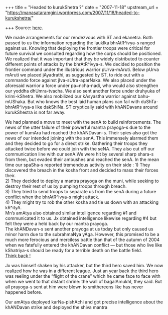 +++
title = "Headed to kurukShetra ?"
date = "2007-11-18"
upstream_url = "https://manasataramgini.wordpress.com/2007/11/18/headed-to-kurukshetra/"

+++
Source: [here](https://manasataramgini.wordpress.com/2007/11/18/headed-to-kurukshetra/).

We made arrangements for our rendezvous with ST and ekanetra. Both
passed to us the information regarding the laukIka bhrAtR^ivya-s ranged
against us. Knowing that deploying the frontier troops were critical for
future survival we consulted regarding how the corps should be
positioned. We realized that it was important that they be widely
distributed to counter different points of attacks by the bhrAtR^ivya-s.
We decided to position the frontier command under the illustrious
warrior pUrva-mAruti. Below pUrva mAruti we placed jAyadrathi, as
suggested by ST, to ride out with a commando force against
jIva-sUtra-aparNaka. We also placed under the aforesaid warrior a force
under pa\~ncha-nadi, who would also strengthen our yoddha dhUmra-tvacha.
We also sent another force under druhyuka of krimi-kShetra. We also
mobilized our kAsyastha warrior against bahu-mUShaka. But who knows the
best laid human plans can fail with duShTa-bhrAtR^ivya-s like dakShiNa.
ST cryptically said with khANDavans around kurukShestra is not far away.

We had planned a move to meet with the senA to build reinforcements. The
news of the utter failure of their powerful mantra prayoga-s due to the
power of kumAra had reached the khANDavan-s. Their spies also got the
news of our intended joining with the senA. This immensely alarmed them
and they decided to go for a direct strike. Gathering their troops they
attacked twice before we could join with the seNA. They also cut off our
communication line with our senA.We were hit by several sharp shara-s
from them, but evaded their ambushes and reached the senA. In the mean
time our spaSha-s reported tremendous activity on their side : 1) They
discovered the breach in the kosha front and decided to mass their
forces their.  
2) They decided to deploy a mantra prayoga on the muni, while seeking to
destroy their rest of us by pumping troops through breach.  
3) They tried to send troops to separate us from the senA during a
future conflict when the bhrAtR^ivya-s might attack.  
4) They might try to rob the other kosha and tie us down with an
attacking kR^ityA.  
Mn’s amAtya also obtained similar intelligence regarding #1 and
communicated it to us. Jx obtained intelligence likewise regarding #4
but felt they were a held back by our mantra prayoga.  
The khANDavan-s sent another prayoga at us today but only caused us
minor harm due to the subrahmaNya yAga. However, this promised to be a
much more ferocious and merciless battle than that of the autumn of 2004
when we fatefully entered the khANDavan conflict — but those who live
like kShatriya-s should be ready for a terrible death on the battle
field.  
[Think back
!](http://manollasa.blogspot.com/2004/11/further-proceedings-on-battle-front.html)

Jx was himself shaken by his attacker, but the third hero saved him. We
now realized how he was in a different league. Just an year back the
third hero was reeling under the “flight of the crane” which he came
face to face with when we went to that distant shrine: the wall of
bagalAmukhI, they said. But all prayoga-s sent at him were blown to
smithereens like has never happened before.

Our amAtya deployed karNa-pishAchi and got precise intelligence about
the khANDavan strike and deployed the shiva mantra

